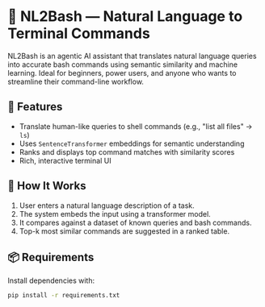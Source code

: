 # 🤖 NL2Bash — Natural Language to Terminal Commands

NL2Bash is an agentic AI assistant that translates natural language queries into accurate bash commands using semantic similarity and machine learning. Ideal for beginners, power users, and anyone who wants to streamline their command-line workflow.

## 🚀 Features
- Translate human-like queries to shell commands (e.g., "list all files" → `ls`)
- Uses `SentenceTransformer` embeddings for semantic understanding
- Ranks and displays top command matches with similarity scores
- Rich, interactive terminal UI

## 🧠 How It Works
1. User enters a natural language description of a task.
2. The system embeds the input using a transformer model.
3. It compares against a dataset of known queries and bash commands.
4. Top-k most similar commands are suggested in a ranked table.

## 📦 Requirements
Install dependencies with:

```bash
pip install -r requirements.txt
